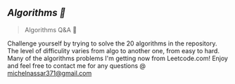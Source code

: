## *Algorithms 👋*
> Algorithms Q&A 👏 


Challenge yourself by trying to solve the 20 algorithms in the repository.
The level of difficulity varies from algo to another one, from easy to hard.
Many of the algorithms problems I'm getting now from Leetcode.com!
Enjoy and feel free to contact me for any questions @ michelnassar371@gmail.com 

